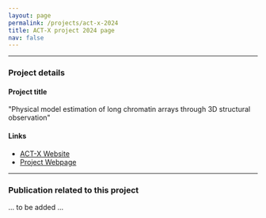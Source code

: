 ```yaml
---
layout: page
permalink: /projects/act-x-2024
title: ACT-X project 2024 page 
nav: false
---
```


---
### Project details

#### Project title

"Physical model estimation of long chromatin arrays through 3D structural observation"

#### Links

- [ACT-X Website](https://www.jst.go.jp/kisoken/act-x/en/research_area/area2024-1.html)
- [Project Webpage](https://yfukai.net/projects/act-x-2024)

---
### Publication related to this project

... to be added ... 